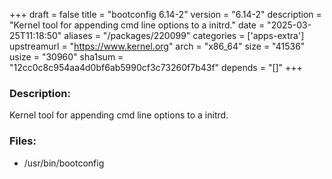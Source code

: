+++
draft = false
title = "bootconfig 6.14-2"
version = "6.14-2"
description = "Kernel tool for appending cmd line options to a initrd."
date = "2025-03-25T11:18:50"
aliases = "/packages/220099"
categories = ['apps-extra']
upstreamurl = "https://www.kernel.org"
arch = "x86_64"
size = "41536"
usize = "30960"
sha1sum = "12cc0c8c954aa4d0bf6ab5990cf3c73260f7b43f"
depends = "[]"
+++
### Description: 
Kernel tool for appending cmd line options to a initrd.

### Files: 
* /usr/bin/bootconfig
